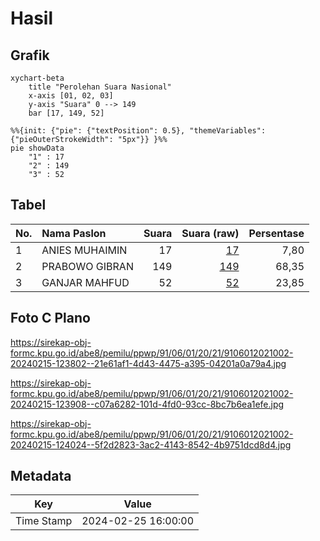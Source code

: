 # Hasil

## Grafik

```mermaid
xychart-beta
    title "Perolehan Suara Nasional"
    x-axis [01, 02, 03]
    y-axis "Suara" 0 --> 149
    bar [17, 149, 52]
```

```mermaid
%%{init: {"pie": {"textPosition": 0.5}, "themeVariables": {"pieOuterStrokeWidth": "5px"}} }%%
pie showData
    "1" : 17
    "2" : 149
    "3" : 52
```

## Tabel

| No. | Nama Paslon    | Suara | Suara (raw) | Persentase |
|:--- |:-------------- | -----:| -----------:| ----------:|
| 1   | ANIES MUHAIMIN | 17    | [17][p-1]   | 7,80       |
| 2   | PRABOWO GIBRAN | 149   | [149][p-2]  | 68,35      |
| 3   | GANJAR MAHFUD  | 52    | [52][p-3]   | 23,85      |


[p-1]: https://github.com/gigit-pemilu/pemilu-2024/blob/main/pilpres/hitung-suara/sub/91-papua/sub/06-biak-numfor/sub/01-biak-kota/sub/2021-babrinbo/sub/002-tps/sub/paslon-1.txt
[p-2]: https://github.com/gigit-pemilu/pemilu-2024/blob/main/pilpres/hitung-suara/sub/91-papua/sub/06-biak-numfor/sub/01-biak-kota/sub/2021-babrinbo/sub/002-tps/sub/paslon-2.txt
[p-3]: https://github.com/gigit-pemilu/pemilu-2024/blob/main/pilpres/hitung-suara/sub/91-papua/sub/06-biak-numfor/sub/01-biak-kota/sub/2021-babrinbo/sub/002-tps/sub/paslon-3.txt

## Foto C Plano

https://sirekap-obj-formc.kpu.go.id/abe8/pemilu/ppwp/91/06/01/20/21/9106012021002-20240215-123802--21e61af1-4d43-4475-a395-04201a0a79a4.jpg

https://sirekap-obj-formc.kpu.go.id/abe8/pemilu/ppwp/91/06/01/20/21/9106012021002-20240215-123908--c07a6282-101d-4fd0-93cc-8bc7b6ea1efe.jpg

https://sirekap-obj-formc.kpu.go.id/abe8/pemilu/ppwp/91/06/01/20/21/9106012021002-20240215-124024--5f2d2823-3ac2-4143-8542-4b9751dcd8d4.jpg


## Metadata

| Key        | Value               |
| ---------- | ------------------- |
| Time Stamp | 2024-02-25 16:00:00 |



